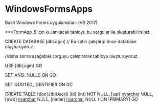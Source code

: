 # WindowsFormsApps
Basit Windows Forms uygulamaları. (VS 2017)

***FormApp_5 için kullanılacak tabloyu bu sorgular ile oluşturabilirsiniz.

CREATE DATABASE [dbLogin]  // Bu satırı çalıştırıp önce database oluşturuyoruz.

//daha sonra aşağıdaki sorguyu çalıştırarak tabloyu oluşturuyoruz.

USE [dbLogin]
GO

SET ANSI_NULLS ON
GO

SET QUOTED_IDENTIFIER ON
GO

CREATE TABLE [dbo].[tblUser](
	[id] [int] NOT NULL,
	[usr] [nvarchar](50) NULL,
	[pwd] [nvarchar](50) NULL,
	[name] [nvarchar](50) NULL
) ON [PRIMARY]
GO
